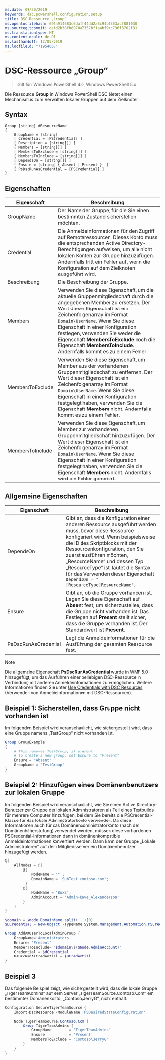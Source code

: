 ```yaml
---
ms.date: 09/20/2019
keywords: dsc,powershell,configuration,setup
title: DSC-Ressource „Group“
ms.openlocfilehash: 695a914683c6daff44dd2a6c94b6353acf881030
ms.sourcegitcommit: debd2b38fb8070a7357bf1a4bf9cc736f3702f31
ms.translationtype: HT
ms.contentlocale: de-DE
ms.lasthandoff: 12/05/2019
ms.locfileid: "71954657"
---
```

# <a name="dsc-group-resource"></a>DSC-Ressource „Group“

> Gilt für: Windows PowerShell 4.0, Windows PowerShell 5.x

Die Ressource **Group** in Windows PowerShell DSC bietet einen Mechanismus zum Verwalten lokaler Gruppen auf dem Zielknoten.

## <a name="syntax"></a>Syntax

```Syntax
Group [string] #ResourceName
{
    GroupName = [string]
    [ Credential = [PSCredential] ]
    [ Description = [string[]] ]
    [ Members = [string[]] ]
    [ MembersToExclude = [string[]] ]
    [ MembersToInclude = [string[]] ]
    [ DependsOn = [string[]] ]
    [ Ensure = [string] { Absent | Present }  ]
    [ PsDscRunAsCredential = [PSCredential] ]
}
```

## <a name="properties"></a>Eigenschaften

|Eigenschaft |Beschreibung |
|---|---|
|GroupName |Der Name der Gruppe, für die Sie einen bestimmten Zustand sicherstellen möchten. |
|Credential |Die Anmeldeinformationen für den Zugriff auf Remoteressourcen. Dieses Konto muss die entsprechenden Active Directory-Berechtigungen aufweisen, um alle nicht lokalen Konten zur Gruppe hinzuzufügen. Andernfalls tritt ein Fehler auf, wenn die Konfiguration auf dem Zielknoten ausgeführt wird.
|Beschreibung |Die Beschreibung der Gruppe. |
|Members |Verwenden Sie diese Eigenschaft, um die aktuelle Gruppenmitgliedschaft durch die angegebenen Member zu ersetzen. Der Wert dieser Eigenschaft ist ein Zeichenfolgenarray im Format `Domain\UserName`. Wenn Sie diese Eigenschaft in einer Konfiguration festlegen, verwenden Sie weder die Eigenschaft **MembersToExclude** noch die Eigenschaft **MembersToInclude**. Andernfalls kommt es zu einem Fehler. |
|MembersToExclude |Verwenden Sie diese Eigenschaft, um Member aus der vorhandenen Gruppenmitgliedschaft zu entfernen. Der Wert dieser Eigenschaft ist ein Zeichenfolgenarray im Format `Domain\UserName`. Wenn Sie diese Eigenschaft in einer Konfiguration festgelegt haben, verwenden Sie die Eigenschaft **Members** nicht. Andernfalls kommt es zu einem Fehler. |
|MembersToInclude |Verwenden Sie diese Eigenschaft, um Member zur vorhandenen Gruppenmitgliedschaft hinzuzufügen. Der Wert dieser Eigenschaft ist ein Zeichenfolgenarray im Format `Domain\UserName`. Wenn Sie diese Eigenschaft in einer Konfiguration festgelegt haben, verwenden Sie die Eigenschaft **Members** nicht. Andernfalls wird ein Fehler generiert. |

## <a name="common-properties"></a>Allgemeine Eigenschaften

|Eigenschaft |Beschreibung |
|---|---|
|DependsOn |Gibt an, dass die Konfiguration einer anderen Ressource ausgeführt werden muss, bevor diese Ressource konfiguriert wird. Wenn beispielsweise die ID des Skriptblocks mit der Ressourcenkonfiguration, den Sie zuerst ausführen möchten, „ResourceName“ und dessen Typ „ResourceType“ ist, lautet die Syntax für das Verwenden dieser Eigenschaft `DependsOn = "[ResourceType]ResourceName"`. |
|Ensure |Gibt an, ob die Gruppe vorhanden ist. Legen Sie diese Eigenschaft auf **Absent** fest, um sicherzustellen, dass die Gruppe nicht vorhanden ist. Das Festlegen auf **Present** stellt sicher, dass die Gruppe vorhanden ist. Der Standardwert ist **Present**. |
|PsDscRunAsCredential |Legt die Anmeldeinformationen für die Ausführung der gesamten Ressource fest. |

> [!NOTE]
> Die allgemeine Eigenschaft **PsDscRunAsCredential** wurde in WMF 5.0 hinzugefügt, um das Ausführen einer beliebigen DSC-Ressource in Verbindung mit anderen Anmeldeinformationen zu ermöglichen. Weitere Informationen finden Sie unter [Use Credentials with DSC Resources](../../../configurations/runasuser.md) (Verwenden von Anmeldeinformationen mit DSC-Ressourcen).

## <a name="example-1-ensure-group-is-not-present"></a>Beispiel 1: Sicherstellen, dass Gruppe nicht vorhanden ist

Im folgenden Beispiel wird veranschaulicht, wie sichergestellt wird, dass eine Gruppe namens „TestGroup“ nicht vorhanden ist.

```powershell
Group GroupExample
{
    # This removes TestGroup, if present
    # To create a new group, set Ensure to "Present"
    Ensure = "Absent"
    GroupName = "TestGroup"
}
```

## <a name="example-2-add-domain-user-to-local-group"></a>Beispiel 2: Hinzufügen eines Domänenbenutzers zur lokalen Gruppe

Im folgenden Beispiel wird veranschaulicht, wie Sie einen Active Directory-Benutzer zur Gruppe der lokalen Administratoren als Teil eines Testbuilds für mehrere Computer hinzufügen, bei dem Sie bereits die PSCredential-Klasse für das lokale Administratorkonto verwenden. Da diese Informationen auch für das Domänenadministratorkonto (nach der Domänenhöherstufung) verwendet werden, müssen diese vorhandenen PSCredential-Informationen dann in domänenkompatible Anmeldeinformationen konvertiert werden. Dann kann der Gruppe „Lokale Administratoren“ auf dem Mitgliedsserver ein Domänenbenutzer hinzugefügt werden.

```powershell
@{
    AllNodes = @(
        @{
            NodeName = '*';
            DomainName = 'SubTest.contoso.com';
         }
        @{
            NodeName = 'Box2';
            AdminAccount = 'Admin-Dave_Alexanderson'
        }
    )
}

$domain = $node.DomainName.split('.')[0]
$DCredential = New-Object -TypeName System.Management.Automation.PSCredential -ArgumentList ("$domain\$($credential.Username)", $Credential.Password)

Group AddADUserToLocalAdminGroup {
    GroupName='Administrators'
    Ensure= 'Present'
    MembersToInclude= "$domain\$($Node.AdminAccount)"
    Credential = $dCredential
    PsDscRunAsCredential = $DCredential
}
```

## <a name="example-3"></a>Beispiel 3

Das folgende Beispiel zeigt, wie sichergestellt wird, dass die lokale Gruppe „TigerTeamAdmins“ auf dem Server „TigerTeamSource.Contoso.Com“ ein bestimmtes Domänenkonto, „Contoso\JerryG“, nicht enthält.

```powershell
Configuration SecureTigerTeamSource {
    Import-DscResource -ModuleName 'PSDesiredStateConfiguration'

    Node TigerTeamSource.Contoso.Com {
        Group TigerTeamAdmins {
            GroupName        = 'TigerTeamAdmins'
            Ensure           = 'Present'
            MembersToExclude = "Contoso\JerryG"
        }
    }
}
```